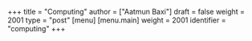 +++
title = "Computing"
author = ["Aatmun Baxi"]
draft = false
weight = 2001
type = "post"
[menu]
  [menu.main]
    weight = 2001
    identifier = "computing"
+++
